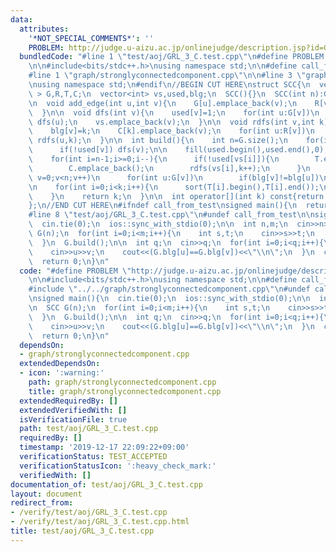 ```yaml
---
data:
  attributes:
    '*NOT_SPECIAL_COMMENTS*': ''
    PROBLEM: http://judge.u-aizu.ac.jp/onlinejudge/description.jsp?id=GRL_3_C
  bundledCode: "#line 1 \"test/aoj/GRL_3_C.test.cpp\"\n#define PROBLEM \"http://judge.u-aizu.ac.jp/onlinejudge/description.jsp?id=GRL_3_C\"\
    \n\n#include<bits/stdc++.h>\nusing namespace std;\n\n#define call_from_test\n\
    #line 1 \"graph/stronglyconnectedcomponent.cpp\"\n\n#line 3 \"graph/stronglyconnectedcomponent.cpp\"\
    \nusing namespace std;\n#endif\n//BEGIN CUT HERE\nstruct SCC{\n  vector< vector<int>\
    \ > G,R,T,C;\n  vector<int> vs,used,blg;\n  SCC(){}\n  SCC(int n):G(n),R(n),used(n),blg(n){}\n\
    \n  void add_edge(int u,int v){\n    G[u].emplace_back(v);\n    R[v].emplace_back(u);\n\
    \  }\n\n  void dfs(int v){\n    used[v]=1;\n    for(int u:G[v])\n      if(!used[u])\
    \ dfs(u);\n    vs.emplace_back(v);\n  }\n\n  void rdfs(int v,int k){\n    used[v]=1;\n\
    \    blg[v]=k;\n    C[k].emplace_back(v);\n    for(int u:R[v])\n      if(!used[u])\
    \ rdfs(u,k);\n  }\n\n  int build(){\n    int n=G.size();\n    for(int v=0;v<n;v++)\n\
    \      if(!used[v]) dfs(v);\n\n    fill(used.begin(),used.end(),0);\n    int k=0;\n\
    \    for(int i=n-1;i>=0;i--){\n      if(!used[vs[i]]){\n        T.emplace_back();\n\
    \        C.emplace_back();\n        rdfs(vs[i],k++);\n      }\n    }\n\n    for(int\
    \ v=0;v<n;v++)\n      for(int u:G[v])\n        if(blg[v]!=blg[u])\n          T[blg[v]].push_back(blg[u]);\n\
    \n    for(int i=0;i<k;i++){\n      sort(T[i].begin(),T[i].end());\n      T[i].erase(unique(T[i].begin(),T[i].end()),T[i].end());\n\
    \    }\n    return k;\n  }\n\n  int operator[](int k) const{return blg[k];}\n\
    };\n//END CUT HERE\n#ifndef call_from_test\nsigned main(){\n  return 0;\n}\n#endif\n\
    #line 8 \"test/aoj/GRL_3_C.test.cpp\"\n#undef call_from_test\n\nsigned main(){\n\
    \  cin.tie(0);\n  ios::sync_with_stdio(0);\n\n  int n,m;\n  cin>>n>>m;\n\n  SCC\
    \ G(n);\n  for(int i=0;i<m;i++){\n    int s,t;\n    cin>>s>>t;\n    G.add_edge(s,t);\n\
    \  }\n  G.build();\n\n  int q;\n  cin>>q;\n  for(int i=0;i<q;i++){\n    int u,v;\n\
    \    cin>>u>>v;\n    cout<<(G.blg[u]==G.blg[v])<<\"\\n\";\n  }\n  cout<<flush;\n\
    \  return 0;\n}\n"
  code: "#define PROBLEM \"http://judge.u-aizu.ac.jp/onlinejudge/description.jsp?id=GRL_3_C\"\
    \n\n#include<bits/stdc++.h>\nusing namespace std;\n\n#define call_from_test\n\
    #include \"../../graph/stronglyconnectedcomponent.cpp\"\n#undef call_from_test\n\
    \nsigned main(){\n  cin.tie(0);\n  ios::sync_with_stdio(0);\n\n  int n,m;\n  cin>>n>>m;\n\
    \n  SCC G(n);\n  for(int i=0;i<m;i++){\n    int s,t;\n    cin>>s>>t;\n    G.add_edge(s,t);\n\
    \  }\n  G.build();\n\n  int q;\n  cin>>q;\n  for(int i=0;i<q;i++){\n    int u,v;\n\
    \    cin>>u>>v;\n    cout<<(G.blg[u]==G.blg[v])<<\"\\n\";\n  }\n  cout<<flush;\n\
    \  return 0;\n}\n"
  dependsOn:
  - graph/stronglyconnectedcomponent.cpp
  extendedDependsOn:
  - icon: ':warning:'
    path: graph/stronglyconnectedcomponent.cpp
    title: graph/stronglyconnectedcomponent.cpp
  extendedRequiredBy: []
  extendedVerifiedWith: []
  isVerificationFile: true
  path: test/aoj/GRL_3_C.test.cpp
  requiredBy: []
  timestamp: '2019-12-17 22:09:22+09:00'
  verificationStatus: TEST_ACCEPTED
  verificationStatusIcon: ':heavy_check_mark:'
  verifiedWith: []
documentation_of: test/aoj/GRL_3_C.test.cpp
layout: document
redirect_from:
- /verify/test/aoj/GRL_3_C.test.cpp
- /verify/test/aoj/GRL_3_C.test.cpp.html
title: test/aoj/GRL_3_C.test.cpp
---
```

